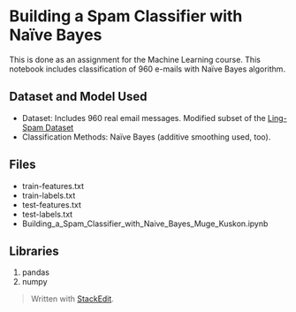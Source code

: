 

# Building a Spam Classifier with Naïve Bayes

This is done as an assignment for the Machine Learning course. This notebook includes classification of 960 e-mails with Naïve Bayes algorithm.


## Dataset and Model Used

-   Dataset: Includes 960 real email messages. Modified subset of the [Ling-Spam Dataset](https://www.kaggle.com/mandygu/lingspam-dataset)
-   Classification Methods: Naïve Bayes (additive smoothing used, too).

## Files
- train-features.txt
- train-labels.txt
- test-features.txt
- test-labels.txt
- Building_a_Spam_Classifier_with_Naive_Bayes_Muge_Kuskon.ipynb

## Libraries

 1. pandas
 2. numpy


> Written with [StackEdit](https://stackedit.io/).
